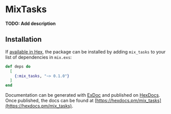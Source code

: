 # MixTasks

**TODO: Add description**

## Installation

If [available in Hex](https://hex.pm/docs/publish), the package can be installed
by adding `mix_tasks` to your list of dependencies in `mix.exs`:

```elixir
def deps do
  [
    {:mix_tasks, "~> 0.1.0"}
  ]
end
```

Documentation can be generated with [ExDoc](https://github.com/elixir-lang/ex_doc)
and published on [HexDocs](https://hexdocs.pm). Once published, the docs can
be found at [https://hexdocs.pm/mix_tasks](https://hexdocs.pm/mix_tasks).

